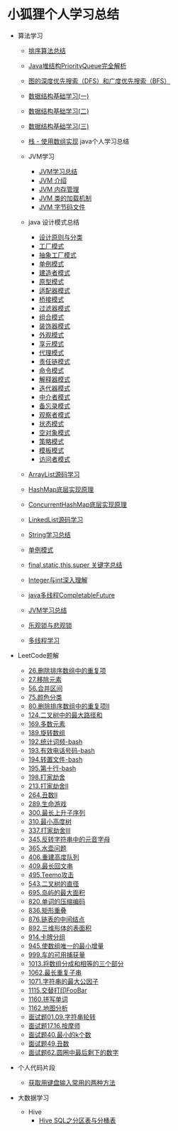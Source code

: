 # 小狐狸个人学习总结

- 算法学习
    - [排序算法总结](数据结构与算法/排序算法总结.md)
    - [Java堆结构PriorityQueue完全解析](数据结构与算法/Java堆结构PriorityQueue完全解析.md)
    - [图的深度优先搜索（DFS）和广度优先搜索（BFS）](数据结构与算法/图的深度优先搜索（DFS）和广度优先搜索（BFS）.md)
    - [数据结构基础学习(一)](数据结构与算法/数据结构基础学习(一).md)
    - [数据结构基础学习(二)](数据结构与算法/数据结构基础学习(二).md)
    - [数据结构基础学习(三)](数据结构与算法/数据结构基础学习(三).md)
    - [栈 - 使用数组实现](数据结构与算法/栈%20-%20使用数组实现.md)
java个人学习总结
    - JVM学习
        - [JVM学习总结](java/JVM/JVM学习总结.md)
        - [JVM 介绍](java/JVM/JVM%20介绍.md)
        - [JVM 内存管理](java/JVM/JVM%20内存管理.md)
        - [JVM 类的加载机制](java/JVM/JVM%20类的加载机制.md)
        - [JVM 字节码文件](java/JVM/JVM%20字节码文件.md)
    - java 设计模式总结
        - [设计原则与分类](java/java%20设计模式/设计模式的类型.md)
        - [工厂模式](java/java%20设计模式/工厂模式.md)
        - [抽象工厂模式](java/java%20设计模式/抽象工厂模式.md)
        - [单例模式](java/java%20设计模式/单例模式.md)
        - [建造者模式](java/java%20设计模式/建造者模式.md)
        - [原型模式](java/java%20设计模式/原型模式.md)
        - [适配器模式](java/java%20设计模式/适配器模式.md)
        - [桥接模式](java/java%20设计模式/桥接模式.md)
        - [过滤器模式](java/java%20设计模式/过滤器模式.md)
        - [组合模式](java/java%20设计模式/组合模式.md)
        - [装饰器模式](java/java%20设计模式/装饰器模式.md)
        - [外观模式](java/java%20设计模式/外观模式.md)
        - [享元模式](java/java%20设计模式/享元模式.md)
        - [代理模式](java/java%20设计模式/代理模式.md)
        - [责任链模式](java/java%20设计模式/责任链模式.md)
        - [命令模式](java/java%20设计模式/命令模式.md)
        - [解释器模式](java/java%20设计模式/解释器模式.md)
        - [迭代器模式](java/java%20设计模式/迭代器模式.md)
        - [中介者模式](java/java%20设计模式/中介者模式.md)
        - [备忘录模式](java/java%20设计模式/备忘录模式.md)
        - [观察者模式](java/java%20设计模式/观察者模式.md)
        - [状态模式](java/java%20设计模式/状态模式.md)
        - [空对象模式](java/java%20设计模式/空对象模式.md)
        - [策略模式](java/java%20设计模式/策略模式.md)
        - [模板模式](java/java%20设计模式/模板模式.md)
        - [访问者模式](java/java%20设计模式/访问者模式.md)

    - [ArrayList源码学习](java/ArrayList源码学习.md)
    - [HashMap底层实现原理](java/HashMap底层实现原理.md)
    - [ConcurrentHashMap底层实现原理](java/ConcurrentHashMap底层实现原理.md)
    - [LinkedList源码学习](java/LinkedList源码学习.md)
    - [String学习总结](java/String学习总结.md)
    - [单例模式](java/单例模式.md)
    - [final,static,this,super 关键字总结](java/final,static,this,super%20关键字总结.md)
    - [Integer与int深入理解](java/Integer与int%20深入理解.md)
    - [java多线程CompletableFuture](java/java多线程CompletableFuture.md)
    - [JVM学习总结](java/JVM/JVM学习总结.md)
    - [乐观锁与悲观锁](java/乐观锁与悲观锁.md)
    - [多线程学习](java/多线程学习.md)
- LeetCode题解
    - [26.删除排序数组中的重复项](LeetCode/26.%20删除排序数组中的重复项.md)
    - [27.移除元素](LeetCode/27.%20移除元素.md)
    - [56.合并区间](LeetCode/56.%20合并区间.md)
    - [75.颜色分类](LeetCode/75.%20颜色分类.md)
    - [80.删除排序数组中的重复项II](LeetCode/80.%20删除排序数组中的重复项%20II.md)
    - [124.二叉树中的最大路径和](LeetCode/124.%20二叉树中的最大路径和.md)
    - [169.多数元素](LeetCode/169.%20多数元素.md)
    - [189.旋转数组](LeetCode/189.%20旋转数组.md)
    - [192.统计词频-bash](LeetCode/192.%20统计词频-bash.md)
    - [193.有效电话号码-bash](LeetCode/193.%20有效电话号码-bash.md)
    - [194.转置文件-bash](LeetCode/194.%20转置文件-bash.md)
    - [195.第十行-bash](LeetCode/195.%20第十行-bash.md)
    - [198.打家劫舍](LeetCode/198.%20打家劫舍.md)
    - [213.打家劫舍II](LeetCode/213.%20打家劫舍%20II.md)
    - [264.丑数II](LeetCode/264.%20丑数%20II.md)
    - [289.生命游戏](LeetCode/289.%20生命游戏.md)
    - [300.最长上升子序列](LeetCode/300.%20最长上升子序列.md)
    - [310.最小高度树](LeetCode/310.%20最小高度树.md)
    - [337.打家劫舍III](LeetCode/337.%20打家劫舍%20III.md)
    - [345.反转字符串中的元音字母](LeetCode/345.%20反转字符串中的元音字母.md)
    - [365.水壶问题](LeetCode/365.%20水壶问题.md)
    - [406.重建高度队列](LeetCode/406.%20重建高度队列.md)
    - [409.最长回文串](LeetCode/409.%20最长回文串.md)
    - [495.Teemo攻击](LeetCode/495.%20Teemo%20攻击.md)
    - [543.二叉树的直径](LeetCode/543.%20二叉树的直径.md)
    - [695.岛屿的最大面积](LeetCode/695.%20岛屿的最大面积.md)
    - [820.单词的压缩编码](LeetCode/820.%20单词的压缩编码.md)
    - [836.矩形重叠](LeetCode/836.%20矩形重叠.md)
    - [876.链表的中间结点](LeetCode/876.%20链表的中间结点.md)
    - [892.三维形体的表面积](LeetCode/892.%20三维形体的表面积.md)
    - [914.卡牌分组](LeetCode/914.%20卡牌分组.md)
    - [945.使数组唯一的最小增量](LeetCode/945.%20使数组唯一的最小增量.md)
    - [999.车的可用捕获量](LeetCode/999.%20车的可用捕获量.md)
    - [1013.将数组分成和相等的三个部分](LeetCode/1013.%20将数组分成和相等的三个部分.md)
    - [1062.最长重复子串](LeetCode/1062.%20最长重复子串.md)
    - [1071.字符串的最大公因子](LeetCode/1071.%20字符串的最大公因子.md)
    - [1115.交替打印FooBar](LeetCode/1115.%20交替打印FooBar.md)
    - [1160.拼写单词](LeetCode/1160.%20拼写单词.md)
    - [1162.地图分析](LeetCode/1162.%20地图分析.md)
    - [面试题01.09.字符串轮转](LeetCode/面试题%2001.09.%20字符串轮转.md)
    - [面试题17.16.按摩师](LeetCode/面试题%2017.16.%20按摩师.md)
    - [面试题40.最小的k个数](LeetCode/面试题40.%20最小的k个数.md)
    - [面试题49.丑数](LeetCode/面试题49.%20丑数.md)
    - [面试题62.圆圈中最后剩下的数字](LeetCode/面试题62.%20圆圈中最后剩下的数字.md)
- 个人代码片段
    - [获取用键盘输入常用的两种方法](MyCode/获取用键盘输入常用的两种方法.md)
    
- 大数据学习
    - Hive
        - [Hive SQL之分区表与分桶表](BigData/Hive/Hive%20SQL之分区表与分桶表.md)
